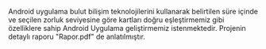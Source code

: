 Android uygulama bulut bilişim teknolojilerini kullanarak belirtilen süre içinde ve seçilen zorluk seviyesine göre kartları doğru eşleştirmemiz gibi özelliklere sahip Android Uygulama geliştirmemiz istenmektedir.
Projenin detaylı raporu "Rapor.pdf" de anlatılmıştır.
